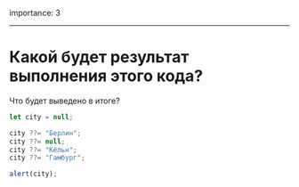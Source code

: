 importance: 3

---

# Какой будет результат выполнения этого кода?

Что будет выведено в итоге?

```js
let city = null;

city ??= "Берлин";
city ??= null;
city ??= "Кёльн";
city ??= "Гамбург";

alert(city);
```